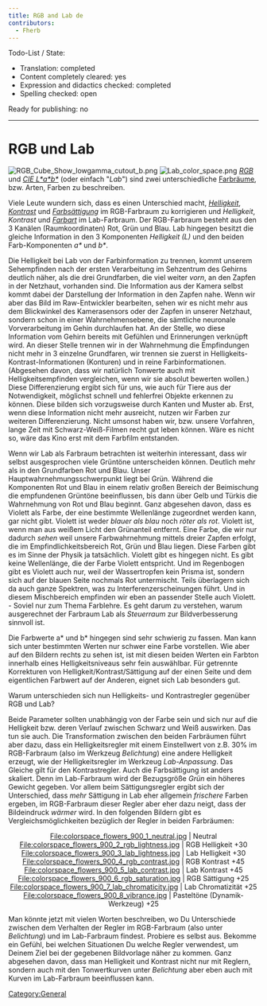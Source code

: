 ```yaml
---
title: RGB and Lab de
contributors:
  - Fherb
---
```


Todo-List / State:

- Translation: completed
- Content completely cleared: yes
- Expression and didactics checked: completed
- Spelling checked: open

Ready for publishing: no

------------------------------------------------------------------------

# RGB und Lab

![](RGB_Cube_Show_lowgamma_cutout_b.png "RGB_Cube_Show_lowgamma_cutout_b.png")
![](Lab_color_space.png "Lab_color_space.png")
*[RGB](https://de.wikipedia.org/wiki/RGB-Farbraum)* und *[CIE
L\*a\*b\*](https://de.wikipedia.org/wiki/Lab-Farbraum)* (oder einfach
"*Lab*") sind zwei unterschiedliche
[Farbräume](https://de.wikipedia.org/wiki/Farbraum), bzw. Arten, Farben
zu beschreiben.

Viele Leute wundern sich, dass es einen Unterschied macht,
*[Helligkeit](https://de.wikipedia.org/wiki/Helligkeit_(Farbe))*,
*[Kontrast](https://de.wikipedia.org/wiki/Kontrast)* und
*[Farbsättigung](https://de.wikipedia.org/wiki/Farbs%C3%A4ttigung)* im
RGB-Farbraum zu korrigieren und *Helligkeit*, *Kontrast* und
*[Farbart](https://de.wikipedia.org/wiki/Farbart)* im Lab-Farbraum. Der
RGB-Farbraum besteht aus den 3 Kanälen (Raumkoordinaten) Rot, Grün und
Blau. Lab hingegen besitzt die gleiche Information in den 3 Komponenten
*Helligkeit (L)* und den beiden Farb-Komponenten *a\** und *b\**.

Die Helligkeit bei Lab von der Farbinformation zu trennen, kommt unserem
Sehempfinden nach der ersten Verarbeitung im Sehzentrum des Gehirns
deutlich näher, als die drei Grundfarben, die viel weiter *vorn*, an den
Zapfen in der Netzhaut, vorhanden sind. Die Information aus der Kamera
selbst kommt dabei der Darstellung der Information in den Zapfen nahe.
Wenn wir aber das Bild im Raw-Entwickler bearbeiten, sehen wir es nicht
mehr aus dem Blickwinkel des Kamerasensors oder der Zapfen in unserer
Netzhaut, sondern schon in einer Wahrnehmensebene, die sämtliche
neuronale Vorverarbeitung im Gehin durchlaufen hat. An der Stelle, wo
diese Information vom Gehirn bereits mit Gefühlen und Erinnerungen
verknüpft wird. An dieser Stelle trennen wir in der Wahrnehmung die
Empfindungen nicht mehr in 3 einzelne Grundfaren, wir trennen sie zuerst
in Helligkeits-Kontrast-Informationen (Konturen) und in reine
Farbinformationen. (Abgesehen davon, dass wir natürlich Tonwerte auch
mit Helligkeitsempfinden vergleichen, wenn wir sie absolut bewerten
wollen.) Diese Differenzierung ergibt sich für uns, wie auch für Tiere
aus der Notwendigkeit, möglichst schnell und fehlerfrei Objekte erkennen
zu können. Diese bilden sich vorzugsweise durch Kanten und Muster ab.
Erst, wenn diese Information nicht mehr ausreicht, nutzen wir Farben zur
weiteren Differenzierung. Nicht umsonst haben wir, bzw. unsere
Vorfahren, lange Zeit mit Schwarz-Weiß-Filmen recht gut leben können.
Wäre es nicht so, wäre das Kino erst mit dem Farbfilm entstanden.

Wenn wir Lab als Farbraum betrachten ist weiterhin interessant, dass wir
selbst ausgesprochen viele Grüntöne unterscheiden können. Deutlich mehr
als in den Grundfarben Rot und Blau. Unser Hauptwahrnehmungsschwerpunkt
liegt bei Grün. Während die Komponenten Rot und Blau in einem relativ
großen Bereich der Beimischung die empfundenen Grüntöne beeinflussen,
bis dann über Gelb und Türkis die Wahrnehmung von Rot und Blau beginnt.
Ganz abgesehen davon, dass es Violett als Farbe, der eine bestimmte
Wellenlänge zugeordnet werden kann, gar nicht gibt. Violett ist weder
*blauer als blau* noch *röter als rot*. Violett ist, wenn man aus weißem
Licht den Grünanteil entfernt. Eine Farbe, die wir nur dadurch *sehen*
weil unsere Farbwahrnehmung mittels dreier Zapfen erfolgt, die im
Empfindlichkeitsbereich Rot, Grün und Blau liegen. Diese Farben gibt es
im Sinne der Physik ja tatsächlich. Violett gibt es hingegen nicht. Es
gibt keine Wellenlänge, die der Farbe Violett entspricht. Und im
Regenbogen gibt es Violett auch nur, weil der Wassertropfen kein Prisma
ist, sondern sich auf der blauen Seite nochmals Rot untermischt. Teils
überlagern sich da auch ganze Spektren, was zu Interferenzerscheinungen
führt. Und in diesem Mischbereich empfinden wir eben an passender Stelle
auch Violett. - Soviel nur zum Thema Farblehre. Es geht darum zu
verstehen, warum ausgerechnet der Farbraum Lab als *Steuerraum* zur
Bildverbesserung sinnvoll ist.

Die Farbwerte a\* und b\* hingegen sind sehr schwierig zu fassen. Man
kann sich unter bestimmten Werten nur schwer eine Farbe vorstellen. Wie
aber auf den Bildern rechts zu sehen ist, ist mit diesen beiden Werten
ein Farbton innerhalb eines Helligkeitsniveaus sehr fein auswählbar. Für
getrennte Korrekturen von Helligkeit/Kontrast/Sättigung auf der einen
Seite und dem eigentlichen Farbwert auf der Anderen, eignet sich Lab
besonders gut.

Warum unterschieden sich nun Helligkeits- und Kontrastregler gegenüber
RGB und Lab?

Beide Parameter sollten unabhängig von der Farbe sein und sich nur auf
die Helligkeit bzw. deren Verlauf zwischen Schwarz und Weiß auswirken.
Das tun sie auch. Die Transformation zwischen den beiden Farbräumen
führt aber dazu, dass ein Helligkeitsregler mit einem Einstellwert von
z.B. 30% im RGB-Farbraum (also im Werkzeug *Belichtung*) eine andere
Helligkeit erzeugt, wie der Helligkeitsregler im Werkzeug
*Lab-Anpassung*. Das Gleiche gilt für den Kontrastregler. Auch die
Farbsättigung ist anders skaliert. Denn im Lab-Farbraum wird der
Bezugsgröße *Grün* ein höheres Gewicht gegeben. Vor allem beim
Sättigungsregler ergibt sich der Unterschied, dass *mehr* Sättigung in
Lab eher allgemein *frischere* Farben ergeben, im RGB-Farbraum dieser
Regler aber eher dazu neigt, dass der Bildeindruck *wärmer* wird. In den
folgenden Bildern gibt es Vergleichsmöglichkeiten bezüglich der Regler
in beiden Farbräumen:

<div align="center">

<File:colorspace_flowers_900_1_neutral.jpg> \| Neutral
<File:colorspace_flowers_900_2_rgb_lightness.jpg> \| RGB Helligkeit +30
<File:colorspace_flowers_900_3_lab_lightness.jpg> \| Lab Helligkeit +30
<File:colorspace_flowers_900_4_rgb_contrast.jpg> \| RGB Kontrast +45
<File:colorspace_flowers_900_5_lab_contrast.jpg> \| Lab Kontrast +45
<File:colorspace_flowers_900_6_rgb_saturation.jpg> \| RGB Sättigung +25
<File:colorspace_flowers_900_7_lab_chromaticity.jpg> \| Lab
Chromatizität +25 <File:colorspace_flowers_900_8_vibrance.jpg> \|
Pasteltöne (Dynamik-Werkzeug) +25

</div>

Man könnte jetzt mit vielen Worten beschreiben, wo Du Unterschiede
zwischen dem Verhalten der Regler im RGB-Farbraum (also unter
*Belichtung*) und im Lab-Farbraum findest. Probiere es selbst aus.
Bekomme ein Gefühl, bei welchen Situationen Du welche Regler verwendest,
um Deinem Ziel bei der gegebenen Bildvorlage näher zu kommen. Ganz
abgesehen davon, dass man Helligkeit und Kontrast nicht nur mit Reglern,
sondern auch mit den Tonwertkurven unter *Belichtung* aber eben auch mit
Kurven im Lab-Farbraum beeinflussen kann.

[Category:General](category:general)
